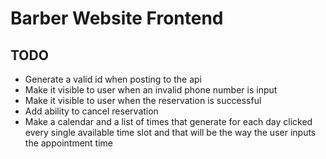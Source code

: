 # Barber Website Frontend

## TODO
- Generate a valid id when posting to the api
- Make it visible to user when an invalid phone number is input
- Make it visible to user when the reservation is successful
- Add ability to cancel reservation
- Make a calendar and a list of times that generate for each day clicked every single available time slot and that will be the way the user inputs the appointment time
